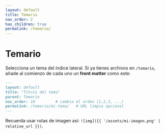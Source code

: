 ```yaml
---
layout: default
title: Temario
nav_order: 2
has_children: true
permalink: /temario/
---
```


# Temario
Selecciona un tema del índice lateral. Si ya tienes archivos en `/temario`, añade al comienzo de cada uno un **front matter** como este:

```md
---
layout: default
title: "Título del tema"
parent: Temario
nav_order: 10         # cambia el orden (1,2,3, ...)
permalink: /temario/mi-tema/   # URL limpia opcional
---
```

Recuerda usar rutas de imagen así: `![img]({{ '/assets/mi-imagen.png' | relative_url }})`.
